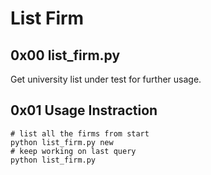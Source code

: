 # List Firm

## 0x00 list_firm.py

Get university list under test for further usage.

## 0x01 Usage Instraction

```
# list all the firms from start
python list_firm.py new
# keep working on last query
python list_firm.py
```
